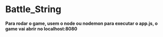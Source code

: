<h1> Battle_String </h1>

<b> Para rodar o game, usem o node ou nodemon para executar o app.js, o game vai abrir no localhost:8080 </b>


